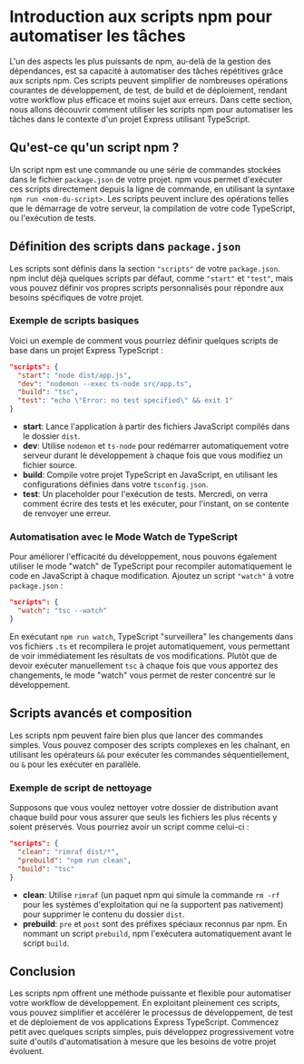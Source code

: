 # Introduction aux scripts npm pour automatiser les tâches

L'un des aspects les plus puissants de npm, au-delà de la gestion des dépendances, est sa capacité à automatiser des tâches répétitives grâce aux scripts npm. Ces scripts peuvent simplifier de nombreuses opérations courantes de développement, de test, de build et de déploiement, rendant votre workflow plus efficace et moins sujet aux erreurs. Dans cette section, nous allons découvrir comment utiliser les scripts npm pour automatiser les tâches dans le contexte d'un projet Express utilisant TypeScript.

## Qu'est-ce qu'un script npm ?

Un script npm est une commande ou une série de commandes stockées dans le fichier `package.json` de votre projet. npm vous permet d'exécuter ces scripts directement depuis la ligne de commande, en utilisant la syntaxe `npm run <nom-du-script>`. Les scripts peuvent inclure des opérations telles que le démarrage de votre serveur, la compilation de votre code TypeScript, ou l'exécution de tests.

## Définition des scripts dans `package.json`

Les scripts sont définis dans la section `"scripts"` de votre `package.json`. npm inclut déjà quelques scripts par défaut, comme `"start"` et `"test"`, mais vous pouvez définir vos propres scripts personnalisés pour répondre aux besoins spécifiques de votre projet.

### Exemple de scripts basiques

Voici un exemple de comment vous pourriez définir quelques scripts de base dans un projet Express TypeScript :

```json
"scripts": {
  "start": "node dist/app.js",
  "dev": "nodemon --exec ts-node src/app.ts",
  "build": "tsc",
  "test": "echo \"Error: no test specified\" && exit 1"
}
```

- **start**: Lance l'application à partir des fichiers JavaScript compilés dans le dossier `dist`.
- **dev**: Utilise `nodemon` et `ts-node` pour redémarrer automatiquement votre serveur durant le développement à chaque fois que vous modifiez un fichier source.
- **build**: Compile votre projet TypeScript en JavaScript, en utilisant les configurations définies dans votre `tsconfig.json`.
- **test**: Un placeholder pour l'exécution de tests. Mercredi, on verra comment écrire des tests et les exécuter, pour l'instant, on se contente de renvoyer une erreur.

### Automatisation avec le Mode Watch de TypeScript

Pour améliorer l'efficacité du développement, nous pouvons également utiliser le mode "watch" de TypeScript pour recompiler automatiquement le code en JavaScript à chaque modification. Ajoutez un script `"watch"` à votre `package.json` :

```json
"scripts": {
  "watch": "tsc --watch"
}
```

En exécutant `npm run watch`, TypeScript "surveillera" les changements dans vos fichiers `.ts` et recompilera le projet automatiquement, vous permettant de voir immédiatement les résultats de vos modifications. Plutôt que de devoir exécuter manuellement `tsc` à chaque fois que vous apportez des changements, le mode "watch" vous permet de rester concentré sur le développement.

## Scripts avancés et composition

Les scripts npm peuvent faire bien plus que lancer des commandes simples. Vous pouvez composer des scripts complexes en les chaînant, en utilisant les opérateurs `&&` pour exécuter les commandes séquentiellement, ou `&` pour les exécuter en parallèle.

### Exemple de script de nettoyage

Supposons que vous voulez nettoyer votre dossier de distribution avant chaque build pour vous assurer que seuls les fichiers les plus récents y soient préservés. Vous pourriez avoir un script comme celui-ci :

```json
"scripts": {
  "clean": "rimraf dist/*",
  "prebuild": "npm run clean",
  "build": "tsc"
}
```

- **clean**: Utilise `rimraf` (un paquet npm qui simule la commande `rm -rf` pour les systèmes d'exploitation qui ne la supportent pas nativement) pour supprimer le contenu du dossier `dist`.
- **prebuild**: `pre` et `post` sont des préfixes spéciaux reconnus par npm. En nommant un script `prebuild`, npm l'exécutera automatiquement avant le script `build`.

## Conclusion

Les scripts npm offrent une méthode puissante et flexible pour automatiser votre workflow de développement. En exploitant pleinement ces scripts, vous pouvez simplifier et accélérer le processus de développement, de test et de déploiement de vos applications Express TypeScript. Commencez petit avec quelques scripts simples, puis développez progressivement votre suite d'outils d'automatisation à mesure que les besoins de votre projet évoluent.
